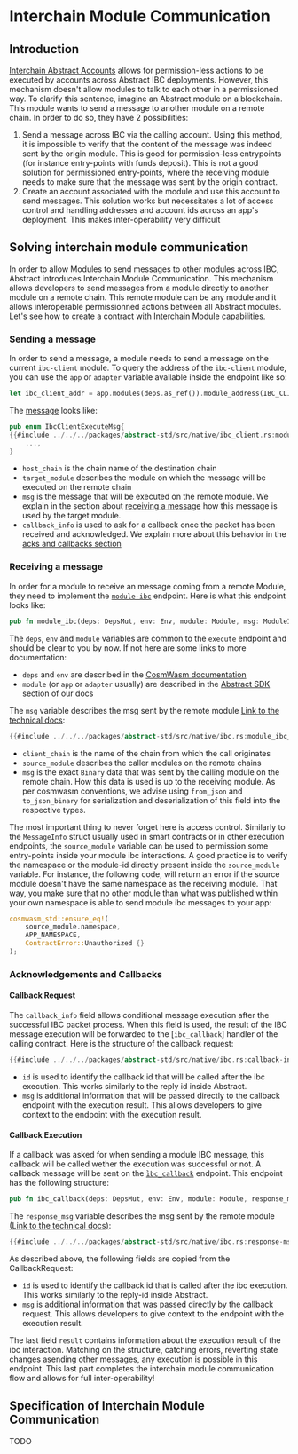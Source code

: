 # Interchain Module Communication

## Introduction

[Interchain Abstract Accounts](./account-ibc.md) allows for permission-less actions to be executed by accounts across Abstract IBC deployments. However, this mechanism doesn't allow modules to talk to each other in a permissioned way. To clarify this sentence, imagine an Abstract module on a blockchain. This module wants to send a message to another module on a remote chain. In order to do so, they have 2 possibilities:

1. Send a message across IBC via the calling account. Using this method, it is impossible to verify that the content of the message was indeed sent by the origin module. This is good for permission-less entrypoints (for instance entry-points with funds deposit). This is not a good solution for permissioned entry-points, where the receiving module needs to make sure that the message was sent by the origin contract.
2. Create an account associated with the module and use this account to send messages. This solution works but necessitates a lot of access control and handling addresses and account ids across an app's deployment. This makes inter-operability very difficult

## Solving interchain module communication

In order to allow Modules to send messages to other modules across IBC, Abstract introduces Interchain Module Communication. This mechanism allows developers to send messages from a module directly to another module on a remote chain. This remote module can be any module and it allows interoperable permissionned actions between all Abstract modules. Let's see how to create a contract with Interchain Module capabilities.


### Sending a message

In order to send a message, a module needs to send a message on the current `ibc-client` module. To query the address of the `ibc-client` module, you can use the `app` or `adapter` variable available inside the endpoint like so:

```rust
let ibc_client_addr = app.modules(deps.as_ref()).module_address(IBC_CLIENT)?;
```

The [message](https://docs.rs/abstract-std/latest/abstract_std/ibc_client/enum.ExecuteMsg.html) looks like:

```rust
pub enum IbcClientExecuteMsg{
{{#include ../../../packages/abstract-std/src/native/ibc_client.rs:module-ibc-action}}
    ...,
}
```

- `host_chain` is the chain name of the destination chain
- `target_module` describes the module on which the message will be executed on the remote chain
- `msg` is the message that will be executed on the remote module. We explain in the section about [receiving a message](#receiving-a-message) how this message is used by the target module.
- `callback_info` is used to ask for a callback once the packet has been received and acknowledged. We explain more about this behavior in the [acks and callbacks section](#acknowledgements-and-callbacks)

### Receiving a message

In order for a module to receive an message coming from a remote Module, they need to implement the [`module-ibc`](../4_get_started/3_module_builder.md#module-ibc) endpoint. Here is what this endpoint looks like:

```rust 
pub fn module_ibc(deps: DepsMut, env: Env, module: Module, msg: ModuleIbcMsg) -> Result<Response, Error>;
```

The `deps`, `env` and `module` variables are common to the `execute` endpoint and should be clear to you by now. If not here are some links to more documentation:

- `deps` and `env` are described in the <a target="blank" href="https://docs.cosmwasm.com/docs/smart-contracts/contract-semantics">CosmWasm documentation</a>
- `module` (or `app` or `adapter` usually) are described in the [Abstract SDK](../4_get_started/4_sdk.md) section of our docs


The `msg` variable describes the msg sent by the remote module <a target="blank" href="https://docs.rs/abstract-std/0.22.1/abstract_std/ibc/struct.ModuleIbcMsg.html">Link to the technical docs</a>:

```rust
{{#include ../../../packages/abstract-std/src/native/ibc.rs:module_ibc_msg}}
```

- `client_chain` is the name of the chain from which the call originates
- `source_module` describes the caller modules on the remote chains
- `msg` is the exact `Binary` data that was sent by the calling module on the remote chain. How this data is used is up to the receiving module. As per cosmwasm conventions, we advise using `from_json` and `to_json_binary` for serialization and deserialization of this field into the respective types.

The most important thing to never forget here is access control. Similarly to the `MessageInfo` struct usually used in smart contracts or in other execution endpoints, the `source_module` variable can be used to permission some entry-points inside your module ibc interactions. A good practice is to verify the namespace or the module-id directly present inside the `source_module` variable. For instance, the following code, will return an error if the source module doesn't have the same namespace as the receiving module. That way, you make sure that no other module than what was published within your own namespace is able to send module ibc messages to your app:

```rust
cosmwasm_std::ensure_eq!(
    source_module.namespace,
    APP_NAMESPACE,
    ContractError::Unauthorized {}
);
```

### Acknowledgements and Callbacks

#### Callback Request

The `callback_info` field allows conditional message execution after the successful IBC packet process. When this field is used, the result of the IBC message execution will be forwarded to the [`ibc_callback`] handler of the calling contract. Here is the structure of the callback request:

```rust
{{#include ../../../packages/abstract-std/src/native/ibc.rs:callback-info}}
```

- `id` is used to identify the callback id that will be called after the ibc execution. This works similarly to the reply id inside Abstract.
- `msg` is additional information that will be passed directly to the callback endpoint with the execution result. This allows developers to give context to the endpoint with the execution result.

#### Callback Execution

If a callback was asked for when sending a module IBC message, this callback will be called wether the execution was successful or not. A callback message will be sent on the ̀[`ibc_callback`](./4_get_started/3_module_builder.md#ibc-callback) endpoint. This endpoint has the following structure:

```rust 
pub fn ibc_callback(deps: DepsMut, env: Env, module: Module, response_msg: IbcResponseMsg) -> Result<Response, Error>;
```

The `response_msg` variable describes the msg sent by the remote module <a target="blank" href="https://docs.rs/abstract-std/0.22.1/abstract_std/ibc/struct.IbcResponseMsg.html">(Link to the technical docs)</a>:

```rust
{{#include ../../../packages/abstract-std/src/native/ibc.rs:response-msg}}
```

As described above, the following fields are copied from the CallbackRequest:

- `id` is used to identify the callback id that is called after the ibc execution. This works similarly to the reply-id inside Abstract.
- `msg` is additional information that was passed directly by the callback request. This allows developers to give context to the endpoint with the execution result.

The last field `result` contains information about the execution result of the ibc interaction. Matching on the structure, catching errors, reverting state changes asending other messages, any execution is possible in this endpoint. This last part completes the interchain module communication flow and allows for full inter-operability!

## Specification of Interchain Module Communication

TODO